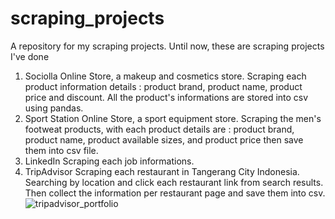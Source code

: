 # scraping_projects
A repository for my scraping projects. Until now, these are scraping projects I've done
1. Sociolla Online Store, a makeup and cosmetics store.
   Scraping each product information details : product brand, product name, product price and discount. All the product's informations are stored into csv using pandas. 
3. Sport Station Online Store, a sport equipment store.
   Scraping the men's footweat products, with each product details are : product brand, product name, product available sizes, and product price then save them into csv file.
4. LinkedIn
   Scraping each job informations. 
5. TripAdvisor
   Scraping each restaurant in Tangerang City Indonesia. Searching by location and click each restaurant link from search results. Then collect the information per restaurant page and save them into csv.
   ![tripadvisor_portfolio](https://github.com/yaryaraldebaran/scraping_projects/assets/44632064/b8700e09-6ac7-4582-bce8-ea890c30b27a)

